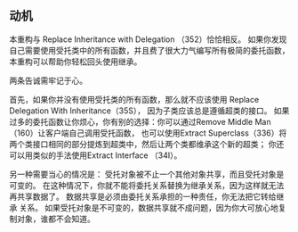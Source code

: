 



## 动机

本重构与 Replace Inheritance with Delegation （352）恰恰相反。
如果你发现⾃⼰需要使⽤受托类中的所有函数，并且费了很⼤⼒⽓编写所有极简的委托函数，本重构可以帮助你轻松回头使⽤继承。

两条告诚需牢记于⼼。

⾸先，如果你并没有使⽤受托类的所有函数，那么就不应该使⽤ Replace Delegation With Inheritance（35S），
因为⼦类应该总是遵循超类的接⼝。
如果过多的委托函数让你烦⼼，你有别的选择：你可以通过Remove Middle Man （160）让客户端⾃⼰调⽤受托函数，
也可以使⽤Extract Superclass（336）将两个类接⼝相同的部分提炼到超类中，然后让两个类都维承这个新的超类；
你还可以⽤类似的⼿法使⽤Extract Interface （34I）。

另⼀种需要当⼼的情况是：
受托对象被不⽌⼀个其他对象共享，⽽且受托对象是可变的。
在这种情况下，你就不能将委托关系替换为继承关系，因为这样就⽆法 再共享数据了。
数据共享是必须由委托关系承担的⼀种责任，你⽆法把它转给继承 关系。
如果受托对象是不可变的，数据共享就不成问题，因为你⼤可放⼼地复制对象，谁都不会知道。

